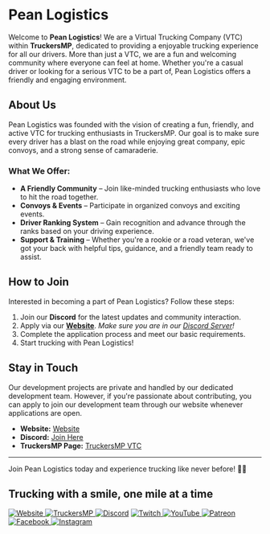 # Pean Logistics

Welcome to **Pean Logistics**! We are a Virtual Trucking Company (VTC) within **TruckersMP**, dedicated to providing a enjoyable trucking experience for all our drivers. More than just a VTC, we are a fun and welcoming community where everyone can feel at home. Whether you're a casual driver or looking for a serious VTC to be a part of, Pean Logistics offers a friendly and engaging environment.

## About Us
Pean Logistics was founded with the vision of creating a fun, friendly, and active VTC for trucking enthusiasts in TruckersMP. Our goal is to make sure every driver has a blast on the road while enjoying great company, epic convoys, and a strong sense of camaraderie.

### What We Offer:
- **A Friendly Community** – Join like-minded trucking enthusiasts who love to hit the road together.
- **Convoys & Events** – Participate in organized convoys and exciting events.
- **Driver Ranking System** – Gain recognition and advance through the ranks based on your driving experience.
- **Support & Training** – Whether you're a rookie or a road veteran, we've got your back with helpful tips, guidance, and a friendly team ready to assist.

## How to Join
Interested in becoming a part of Pean Logistics? Follow these steps:
1. Join our **Discord** for the latest updates and community interaction.
2. Apply via our **[Website](https://plvtc.com/)**. *Make sure you are in our [Discord Server](https://discord.plvtc.com)!*
3. Complete the application process and meet our basic requirements.
4. Start trucking with Pean Logistics!

## Stay in Touch
Our development projects are private and handled by our dedicated development team. However, if you're passionate about contributing, you can apply to join our development team through our website whenever applications are open.

- **Website:** [Website](https://plvtc.com/)
- **Discord:** [Join Here](https://discord.plvtc.com)
- **TruckersMP Page:** [TruckersMP VTC](https://truckersmp.com/vtc/64631)

---
Join Pean Logistics today and experience trucking like never before! 🚛💨

**Trucking with a smile, one mile at a time**
---
[![Website](https://img.shields.io/badge/Visit%20-%20?style=for-the-badge&label=Website&labelColor=3f3f3f&color=%23b77c42)
](https://plvtc.com/)
[![TruckersMP](https://img.shields.io/badge/TruckersMP%20-%20?style=for-the-badge&labelColor=3f3f3f&color=3f3f3f)
](https://truckersmp.com/vtc/64631)
[![Discord](https://img.shields.io/discord/1132162257502077010?style=for-the-badge&logo=Discord&logoColor=%23ffffff&label=Discord&labelColor=3f3f3f&color=%23b77c42)](https://discord.plvtc.com)
[![Twitch](https://img.shields.io/twitch/status/pean_logistics?style=for-the-badge&logo=Twitch&logoColor=%23ffffff&label=Twitch&labelColor=3f3f3f&color=%23b77c42)
](https://www.twitch.tv/pean_logistics)
[![YouTube](https://img.shields.io/youtube/channel/subscribers/UC0SbA4TA6gkGRkmuOv4X1tQ?style=for-the-badge&logo=YouTube&logoColor=%23ffffff&label=YouTube&labelColor=3f3f3f&color=%23b77c42)
](https://www.youtube.com/@PeanLogistics)
[![Patreon](https://img.shields.io/badge/Support%20us%20-%20?style=for-the-badge&logo=Patreon&logoColor=%23ffffff&label=Patreon&labelColor=3f3f3f&color=%23b77c42)
](https://www.patreon.com/PeanLogistics)
[![Facebook](https://img.shields.io/badge/Follow%20-%20?style=for-the-badge&logo=Facebook&logoColor=%23ffffff&label=Facebook&labelColor=3f3f3f&color=%23b77c42)
](https://facebook.com/people/Pean-Logistics/61553926840748/)
[![Instagram](https://img.shields.io/badge/Follow%20-%20?style=for-the-badge&logo=Instagram&logoColor=%23ffffff&label=Instagram&labelColor=3f3f3f&color=%23b77c42)
](https://instagram.com/pean_logistics/)
